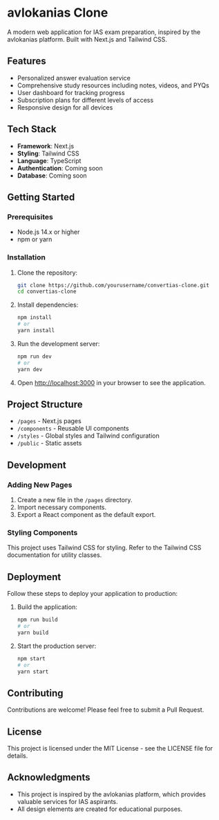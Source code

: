 # avlokanias Clone

A modern web application for IAS exam preparation, inspired by the avlokanias platform. Built with Next.js and Tailwind CSS.

## Features

- Personalized answer evaluation service
- Comprehensive study resources including notes, videos, and PYQs
- User dashboard for tracking progress
- Subscription plans for different levels of access
- Responsive design for all devices

## Tech Stack

- **Framework**: Next.js
- **Styling**: Tailwind CSS
- **Language**: TypeScript
- **Authentication**: Coming soon
- **Database**: Coming soon

## Getting Started

### Prerequisites

- Node.js 14.x or higher
- npm or yarn

### Installation

1. Clone the repository:
   ```bash
   git clone https://github.com/yourusername/convertias-clone.git
   cd convertias-clone
   ```

2. Install dependencies:
   ```bash
   npm install
   # or
   yarn install
   ```

3. Run the development server:
   ```bash
   npm run dev
   # or
   yarn dev
   ```

4. Open [http://localhost:3000](http://localhost:3000) in your browser to see the application.

## Project Structure

- `/pages` - Next.js pages
- `/components` - Reusable UI components
- `/styles` - Global styles and Tailwind configuration
- `/public` - Static assets

## Development

### Adding New Pages

1. Create a new file in the `/pages` directory.
2. Import necessary components.
3. Export a React component as the default export.

### Styling Components

This project uses Tailwind CSS for styling. Refer to the Tailwind CSS documentation for utility classes.

## Deployment

Follow these steps to deploy your application to production:

1. Build the application:
   ```bash
   npm run build
   # or
   yarn build
   ```

2. Start the production server:
   ```bash
   npm start
   # or
   yarn start
   ```

## Contributing

Contributions are welcome! Please feel free to submit a Pull Request.

## License

This project is licensed under the MIT License - see the LICENSE file for details.

## Acknowledgments

- This project is inspired by the avlokanias platform, which provides valuable services for IAS aspirants.
- All design elements are created for educational purposes. 